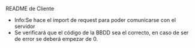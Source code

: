 README de Cliente
- Info:Se hace el import de request para poder comunicarse con el servidor
- Se verificará que el código de la BBDD sea el correcto, en caso de ser de error se deberá empezar de 0.
